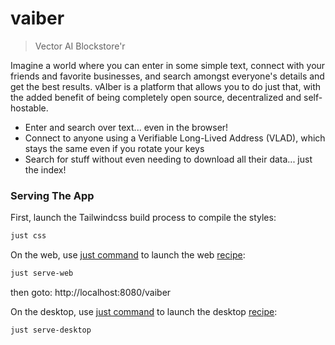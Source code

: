 # vaiber

> Vector AI Blockstore'r

Imagine a world where you can enter in some simple text, connect with your friends and favorite businesses, and search amongst everyone's details and get the best results. vAIber is a platform that allows you to do just that, with the added benefit of being completely open source, decentralized and self-hostable.

- Enter and search over text... even in the browser! 
- Connect to anyone using a Verifiable Long-Lived Address (VLAD), which stays the same even if you rotate your keys 
- Search for stuff without even needing to download all their data... just the index!

### Serving The App

First, launch the Tailwindcss build process to compile the styles:

```bash
just css
```

On the web, use [just command](https://just.systems/man/en/) to launch the web [recipe](./justfile):

```bash
just serve-web
```

then goto: http://localhost:8080/vaiber

On the desktop, use [just command](https://just.systems) to launch the desktop [recipe](./justfile):

```bash
just serve-desktop
```
